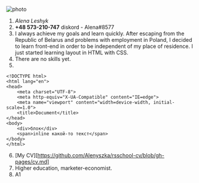 ![photo](../photo_2022-06-03_21-36-43.jpg "My photo")
1. *Alena Leshyk*
2. **+48 573-210-747** diskord - Alena#8577
3. I always achieve my goals and learn quickly. After escaping from the Republic of Belarus and problems with employment in Poland, I decided to learn front-end in order to be independent of my place of residence.
I just started learning layout in HTML with CSS.
4. There are no skills yet.
5. 
```
<!DOCTYPE html>
<html lang="en">
<head>
    <meta charset="UTF-8">
    <meta http-equiv="X-UA-Compatible" content="IE=edge">
    <meta name="viewport" content="width=device-width, initial-scale=1.0">
    <title>Document</title>
</head>
<body>
    <div>блок</div>
    <span>inline какой-то текст</span>
</body>
</html>
```
6. [My CV][https://github.com/Alenyszka/rsschool-cv/blob/gh-pages/cv.md]
7. Higher education, marketer-economist.
8. А1